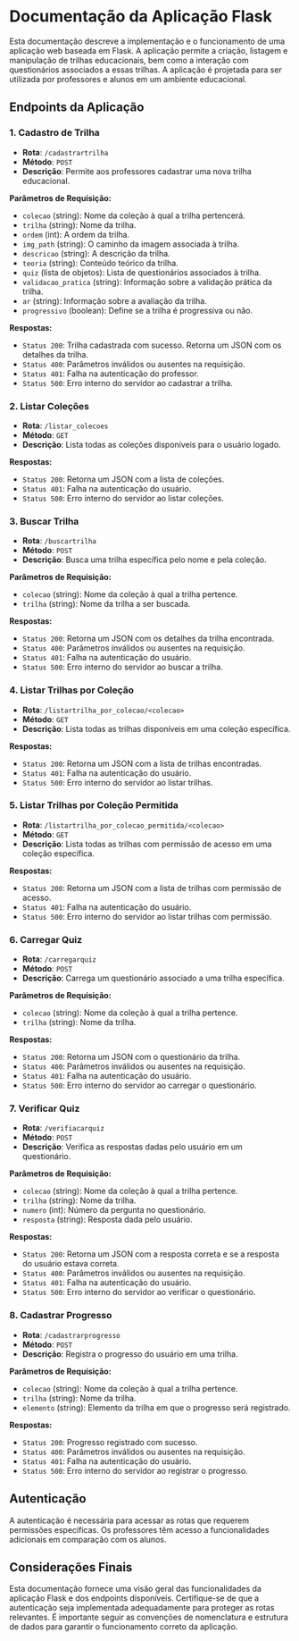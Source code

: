 # Documentação da Aplicação Flask

Esta documentação descreve a implementação e o funcionamento de uma aplicação web baseada em Flask. A aplicação permite a criação, listagem e manipulação de trilhas educacionais, bem como a interação com questionários associados a essas trilhas. A aplicação é projetada para ser utilizada por professores e alunos em um ambiente educacional.

## Endpoints da Aplicação

### 1. Cadastro de Trilha

- **Rota**: `/cadastrartrilha`
- **Método**: `POST`
- **Descrição**: Permite aos professores cadastrar uma nova trilha educacional.

**Parâmetros de Requisição:**
- `colecao` (string): Nome da coleção à qual a trilha pertencerá.
- `trilha` (string): Nome da trilha.
- `ordem` (int): A ordem da trilha.
- `img_path` (string): O caminho da imagem associada à trilha.
- `descricao` (string): A descrição da trilha.
- `teoria` (string): Conteúdo teórico da trilha.
- `quiz` (lista de objetos): Lista de questionários associados à trilha.
- `validacao_pratica` (string): Informação sobre a validação prática da trilha.
- `ar` (string): Informação sobre a avaliação da trilha.
- `progressivo` (boolean): Define se a trilha é progressiva ou não.

**Respostas:**
- `Status 200`: Trilha cadastrada com sucesso. Retorna um JSON com os detalhes da trilha.
- `Status 400`: Parâmetros inválidos ou ausentes na requisição.
- `Status 401`: Falha na autenticação do professor.
- `Status 500`: Erro interno do servidor ao cadastrar a trilha.

### 2. Listar Coleções

- **Rota**: `/listar_colecoes`
- **Método**: `GET`
- **Descrição**: Lista todas as coleções disponíveis para o usuário logado.

**Respostas:**
- `Status 200`: Retorna um JSON com a lista de coleções.
- `Status 401`: Falha na autenticação do usuário.
- `Status 500`: Erro interno do servidor ao listar coleções.

### 3. Buscar Trilha

- **Rota**: `/buscartrilha`
- **Método**: `POST`
- **Descrição**: Busca uma trilha específica pelo nome e pela coleção.

**Parâmetros de Requisição:**
- `colecao` (string): Nome da coleção à qual a trilha pertence.
- `trilha` (string): Nome da trilha a ser buscada.

**Respostas:**
- `Status 200`: Retorna um JSON com os detalhes da trilha encontrada.
- `Status 400`: Parâmetros inválidos ou ausentes na requisição.
- `Status 401`: Falha na autenticação do usuário.
- `Status 500`: Erro interno do servidor ao buscar a trilha.

### 4. Listar Trilhas por Coleção

- **Rota**: `/listartrilha_por_colecao/<colecao>`
- **Método**: `GET`
- **Descrição**: Lista todas as trilhas disponíveis em uma coleção específica.

**Respostas:**
- `Status 200`: Retorna um JSON com a lista de trilhas encontradas.
- `Status 401`: Falha na autenticação do usuário.
- `Status 500`: Erro interno do servidor ao listar trilhas.

### 5. Listar Trilhas por Coleção Permitida

- **Rota**: `/listartrilha_por_colecao_permitida/<colecao>`
- **Método**: `GET`
- **Descrição**: Lista todas as trilhas com permissão de acesso em uma coleção específica.

**Respostas:**
- `Status 200`: Retorna um JSON com a lista de trilhas com permissão de acesso.
- `Status 401`: Falha na autenticação do usuário.
- `Status 500`: Erro interno do servidor ao listar trilhas com permissão.

### 6. Carregar Quiz

- **Rota**: `/carregarquiz`
- **Método**: `POST`
- **Descrição**: Carrega um questionário associado a uma trilha específica.

**Parâmetros de Requisição:**
- `colecao` (string): Nome da coleção à qual a trilha pertence.
- `trilha` (string): Nome da trilha.
 
**Respostas:**
- `Status 200`: Retorna um JSON com o questionário da trilha.
- `Status 400`: Parâmetros inválidos ou ausentes na requisição.
- `Status 401`: Falha na autenticação do usuário.
- `Status 500`: Erro interno do servidor ao carregar o questionário.

### 7. Verificar Quiz

- **Rota**: `/verifiacarquiz`
- **Método**: `POST`
- **Descrição**: Verifica as respostas dadas pelo usuário em um questionário.

**Parâmetros de Requisição:**
- `colecao` (string): Nome da coleção à qual a trilha pertence.
- `trilha` (string): Nome da trilha.
- `numero` (int): Número da pergunta no questionário.
- `resposta` (string): Resposta dada pelo usuário.

**Respostas:**
- `Status 200`: Retorna um JSON com a resposta correta e se a resposta do usuário estava correta.
- `Status 400`: Parâmetros inválidos ou ausentes na requisição.
- `Status 401`: Falha na autenticação do usuário.
- `Status 500`: Erro interno do servidor ao verificar o questionário.

### 8. Cadastrar Progresso

- **Rota**: `/cadastrarprogresso`
- **Método**: `POST`
- **Descrição**: Registra o progresso do usuário em uma trilha.

**Parâmetros de Requisição:**
- `colecao` (string): Nome da coleção à qual a trilha pertence.
- `trilha` (string): Nome da trilha.
- `elemento` (string): Elemento da trilha em que o progresso será registrado.

**Respostas:**
- `Status 200`: Progresso registrado com sucesso.
- `Status 400`: Parâmetros inválidos ou ausentes na requisição.
- `Status 401`: Falha na autenticação do usuário.
- `Status 500`: Erro interno do servidor ao registrar o progresso.

## Autenticação

A autenticação é necessária para acessar as rotas que requerem permissões específicas. Os professores têm acesso a funcionalidades adicionais em comparação com os alunos.

## Considerações Finais

Esta documentação fornece uma visão geral das funcionalidades da aplicação Flask e dos endpoints disponíveis. Certifique-se de que a autenticação seja implementada adequadamente para proteger as rotas relevantes. É importante seguir as convenções de nomenclatura e estrutura de dados para garantir o funcionamento correto da aplicação.
